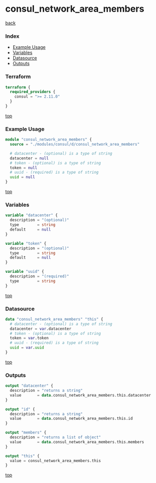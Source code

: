 # consul_network_area_members

[back](../consul.md)

### Index

- [Example Usage](#example-usage)
- [Variables](#variables)
- [Datasource](#datasource)
- [Outputs](#outputs)

### Terraform

```terraform
terraform {
  required_providers {
    consul = ">= 2.11.0"
  }
}
```

[top](#index)

### Example Usage

```terraform
module "consul_network_area_members" {
  source = "./modules/consul/d/consul_network_area_members"

  # datacenter - (optional) is a type of string
  datacenter = null
  # token - (optional) is a type of string
  token = null
  # uuid - (required) is a type of string
  uuid = null
}
```

[top](#index)

### Variables

```terraform
variable "datacenter" {
  description = "(optional)"
  type        = string
  default     = null
}

variable "token" {
  description = "(optional)"
  type        = string
  default     = null
}

variable "uuid" {
  description = "(required)"
  type        = string
}
```

[top](#index)

### Datasource

```terraform
data "consul_network_area_members" "this" {
  # datacenter - (optional) is a type of string
  datacenter = var.datacenter
  # token - (optional) is a type of string
  token = var.token
  # uuid - (required) is a type of string
  uuid = var.uuid
}
```

[top](#index)

### Outputs

```terraform
output "datacenter" {
  description = "returns a string"
  value       = data.consul_network_area_members.this.datacenter
}

output "id" {
  description = "returns a string"
  value       = data.consul_network_area_members.this.id
}

output "members" {
  description = "returns a list of object"
  value       = data.consul_network_area_members.this.members
}

output "this" {
  value = consul_network_area_members.this
}
```

[top](#index)